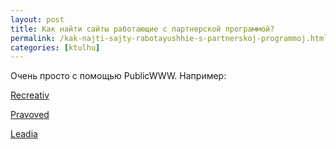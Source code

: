 ```yaml
---
layout: post
title: Как найти сайты работающие с партнерской программой?
permalink: /kak-najti-sajty-rabotayushhie-s-partnerskoj-programmoj.html
categories: [ktulhu]
---
```



		
Очень просто с помощью PublicWWW. Например: 


<a target="_blank" href="https://publicwww.com/websites/%22recreativ.ru%2Frcode%22/">Recreativ</a>

<a target="_blank" href="https://publicwww.com/websites/%22api-pravoved.s3.amazonaws.com%22/">Pravoved</a>

<a target="_blank" href="https://publicwww.com/websites/%22api.leadiacloud.com%22/">Leadia</a>

			